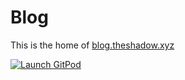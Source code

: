 # Blog

This is the home of [blog.theshadow.xyz](https://blog.theshadow.xyz)

[![Launch GitPod](https://img.shields.io/badge/GitPod-Launch-brightgreen?style=for-the-badge)](https://gitpod.io/#https://github.com/shadowblogs/blog)
